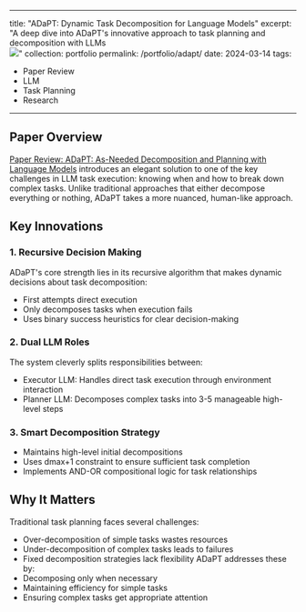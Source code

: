 
---
title: "ADaPT: Dynamic Task Decomposition for Language Models"
excerpt: "A deep dive into ADaPT's innovative approach to task planning and decomposition with LLMs<br/><img src='/images/adapt-flow.png'>"
collection: portfolio
permalink: /portfolio/adapt/
date: 2024-03-14
tags:
  - Paper Review
  - LLM
  - Task Planning
  - Research

---
## Paper Overview
[Paper Review: ADaPT: As-Needed Decomposition and Planning with Language Models](https://arxiv.org/abs/2311.0577) introduces an elegant solution to one of the key challenges in LLM task execution: knowing when and how to break down complex tasks. Unlike traditional approaches that either decompose everything or nothing, ADaPT takes a more nuanced, human-like approach.
## Key Innovations
### 1. Recursive Decision Making
ADaPT's core strength lies in its recursive algorithm that makes dynamic decisions about task decomposition:
- First attempts direct execution
- Only decomposes tasks when execution fails
- Uses binary success heuristics for clear decision-making
### 2. Dual LLM Roles
The system cleverly splits responsibilities between:
- Executor LLM: Handles direct task execution through environment interaction
- Planner LLM: Decomposes complex tasks into 3-5 manageable high-level steps
### 3. Smart Decomposition Strategy
- Maintains high-level initial decompositions
- Uses dmax+1 constraint to ensure sufficient task completion
- Implements AND-OR compositional logic for task relationships
## Why It Matters
Traditional task planning faces several challenges:
- Over-decomposition of simple tasks wastes resources
- Under-decomposition of complex tasks leads to failures
- Fixed decomposition strategies lack flexibility
ADaPT addresses these by:
- Decomposing only when necessary
- Maintaining efficiency for simple tasks
- Ensuring complex tasks get appropriate attention
